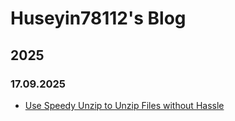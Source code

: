 # Huseyin78112's Blog
## 2025
### 17.09.2025
* [Use Speedy Unzip to Unzip Files without Hassle](/2025/09/17/use-speedy-unzip-to-unzip-files-without-hassle)
